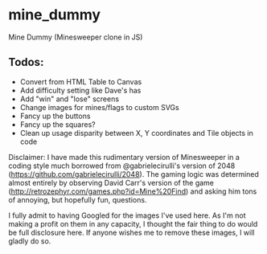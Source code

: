 # mine_dummy
Mine Dummy (Minesweeper clone in JS)

## Todos:

- Convert from HTML Table to Canvas
- Add difficulty setting like Dave's has
- Add "win" and "lose" screens
- Change images for mines/flags to custom SVGs
- Fancy up the buttons
- Fancy up the squares?
- Clean up usage disparity between X, Y coordinates and Tile objects in code

Disclaimer: I have made this rudimentary version of Minesweeper in a coding style much borrowed from
@gabrielecirulli's version of 2048 (https://github.com/gabrielecirulli/2048). The gaming logic was
determined almost entirely by observing David Carr's version of the game
(http://retrozephyr.com/games.php?id=Mine%20Find) and asking him tons of annoying, but hopefully fun,
questions.

I fully admit to having Googled for the images I've used here. As I'm not making a profit on them in
any capacity, I thought the fair thing to do would be full disclosure here. If anyone wishes me to
remove these images, I will gladly do so.